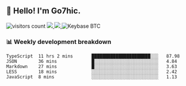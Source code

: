 ## 👋 Hello! I'm Go7hic.

 ![visitors count](https://visitors-by-url-pls-dont-use-this-in-your-repo.vercel.app/Go7hic-github-readme)
 <a href="https://twitter.com/Go7hic">
    <img src="https://img.shields.io/badge/-@Go7hic-1ca0f1?style=flat-square&labelColor=1ca0f1&logo=twitter&logoColor=white&link=https://twitter.com/Go7hic">
   <a/>
   <a href="mailto:gtfx0209@gmail.com">
    <img src="https://img.shields.io/badge/-gtfx0209@gmail.com-c14438?style=flat-square&logo=Gmail&logoColor=white&link=mailto:gtfx0209@gmail.com">
   <a/>
    ![Keybase BTC](https://img.shields.io/keybase/btc/Go7hic)
 <!--
🔭 I’m currently working
🌱 I’m currently learning
💬 Ask me about 
📫 How to reach me: 
⚡ Fun fact: 
-->
 <!--
![My Github Stats](https://github-readme-stats.vercel.app/api?username=Go7hic&show_icons=true&count_private=true)

-->

### 📊 Weekly development breakdown
<!--START_SECTION:waka-->
```text
TypeScript  11 hrs 2 mins       ██████████████████████░░░   87.98 
JSON        36 mins             █░░░░░░░░░░░░░░░░░░░░░░░░   4.84 
Markdown    27 mins             █░░░░░░░░░░░░░░░░░░░░░░░░   3.63 
LESS        18 mins             ░░░░░░░░░░░░░░░░░░░░░░░░░   2.42 
JavaScript  8 mins              ░░░░░░░░░░░░░░░░░░░░░░░░░   1.13
```
<!--END_SECTION:waka-->
    

